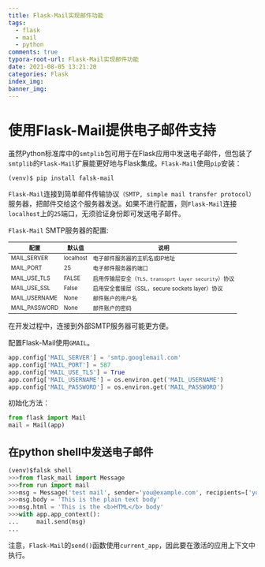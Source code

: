 ```yaml
---
title: Flask-Mail实现邮件功能
tags:
  - flask
  - mail
  - python
comments: true
typora-root-url: Flask-Mail实现邮件功能
date: 2021-08-05 13:21:20
categories: Flask
index_img:
banner_img:
---
```


# 使用Flask-Mail提供电子邮件支持

虽然Python标准库中的`smtplib`包可用于在Flask应用中发送电子邮件，但包装了`smtplib`的`Flask-Mail`扩展能更好地与Flask集成。`Flask-Mail`使用`pip`安装：

```shell
(venv)$ pip install falsk-mail
```

`Flask-Mail`连接到简单邮件传输协议`（SMTP, simple mail transfer protocol）`服务器，把邮件交给这个服务器发送。如果不进行配置，则`Flask-Mail`连接`localhost`上的`25`端口，无须验证身份即可发送电子邮件。

`Flask-Mail` SMTP服务器的配置:

| 配置          | 默认值    | 说明                                                  |
| ------------- | --------- | ----------------------------------------------------- |
| MAIL_SERVER   | localhost | 电子邮件服务器的主机名或IP地址                        |
| MAIL_PORT     | 25        | 电子邮件服务器的端口                                  |
| MAIL_USE_TLS  | FALSE     | 启用传输层安全（`TLS，transoprt layer security`）协议 |
| MAIL_USE_SSL  | False     | 启用安全套接层（SSL，secure sockets layer）协议       |
| MAIL_USERNAME | None      | 邮件账户的用户名                                      |
| MAIL_PASSWORD | None      | 邮件账户的密码                                        |

在开发过程中，连接到外部SMTP服务器可能更方便。

配置Flask-Mail使用`GMAIL`。

```python
app.config['MAIL_SERVER'] = 'smtp.googlemail.com'
app.config['MAIL_PORT'] = 587
app.config['MAIL_USE_TLS'] = True
app.config['MAIL_USERNAME'] = os.environ.get('MAIL_USERNAME')
app.config['MAIL_PASSWORD'] = os.environ.get('MAIL_PASSWORD')
```

初始化方法：

```python
from flask import Mail
mail = Mail(app)
```

## 在python shell中发送电子邮件

```python
(venv)$falsk shell
>>>from flask_mail import Message
>>>from run import mail
>>>msg = Message('test mail', sender='you@example.com', recipients=['you@example.com'])
>>>msg.body = 'This is the plain text body'
>>>msg.html = 'This is the <b>HTML</b> body'
>>>with app.app_context():
...		mail.send(msg)
...		
```

注意，`Flask-Mail`的`send()`函数使用`current_app`，因此要在激活的应用上下文中执行。



[//]:#(设置表格整体居中显示)
<style>
    table
    {
        margin: auto;
        font-size: 80%;
    }
</style>


